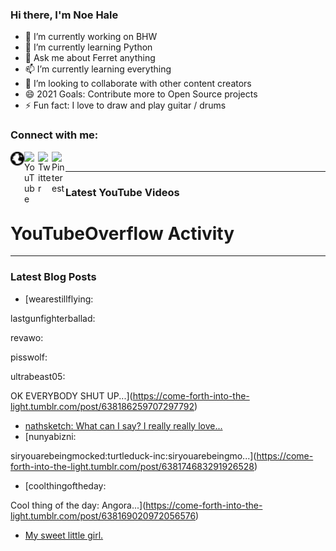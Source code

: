### Hi there, I'm Noe Hale

- 🔭 I’m currently working on BHW
- 🌱 I’m currently learning Python
- 💬 Ask me about Ferret anything
- 📫 I’m currently learning everything
- 🔭 I’m looking to collaborate with other content creators
- 😄 2021 Goals: Contribute more to Open Source projects
- ⚡ Fun fact: I love to draw and play guitar / drums

### Connect with me:

[<img align="left" alt="ferretvoice.com" width="22px" src="https://raw.githubusercontent.com/iconic/open-iconic/master/svg/globe.svg" />](https://ferretvoice.com)
[<img align="left" alt="YouTube" width="22px" src="https://cdn.jsdelivr.net/npm/simple-icons@v3/icons/youtube.svg" />](https://www.youtube.com/channel/UCk665XTfaMLVwFVWUmgnDiw)
[<img align="left" alt="Twitter" width="22px" src="https://cdn.jsdelivr.net/npm/simple-icons@v3/icons/twitter.svg" />](https://twitter.com/voiceferret)
[<img align="left" alt="Pinterest" width="22px" src="https://cdn.jsdelivr.net/npm/simple-icons@v3/icons/pinterest.svg" />](https://www.pinterest.com/voiceferret/)

<br />

---

### Latest YouTube Videos
# YouTubeOverflow Activity
<!-- YOUTUBEOVERFLO:START -->
<!-- YOUTUBEOVERFLO:END -->

---
### Latest Blog Posts

<!-- BLOG-POST-LIST:START -->
- [wearestillflying:

lastgunfighterballad:

revawo:

pisswolf:


ultrabeast05:

OK EVERYBODY SHUT UP...](https://come-forth-into-the-light.tumblr.com/post/638186259707297792)
- [nathsketch:
What can I say? I really really love...](https://come-forth-into-the-light.tumblr.com/post/638180469869101056)
- [nunyabizni:

siryouarebeingmocked:turtleduck-inc:siryouarebeingmo...](https://come-forth-into-the-light.tumblr.com/post/638174683291926528)
- [coolthingoftheday:

Cool thing of the day: Angora...](https://come-forth-into-the-light.tumblr.com/post/638169020972056576)
- [My sweet little girl.](https://come-forth-into-the-light.tumblr.com/post/638164281779798016)
<!-- BLOG-POST-LIST:END -->
